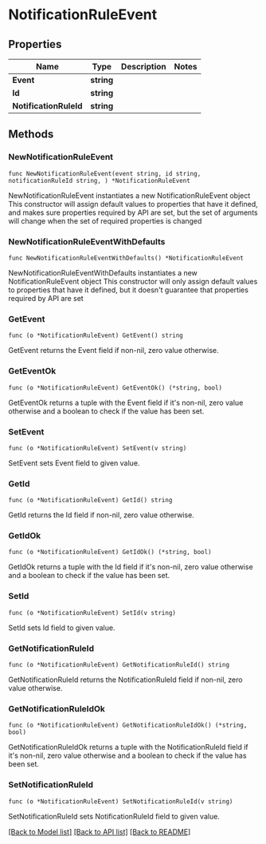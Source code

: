 # NotificationRuleEvent

## Properties

Name | Type | Description | Notes
------------ | ------------- | ------------- | -------------
**Event** | **string** |  | 
**Id** | **string** |  | 
**NotificationRuleId** | **string** |  | 

## Methods

### NewNotificationRuleEvent

`func NewNotificationRuleEvent(event string, id string, notificationRuleId string, ) *NotificationRuleEvent`

NewNotificationRuleEvent instantiates a new NotificationRuleEvent object
This constructor will assign default values to properties that have it defined,
and makes sure properties required by API are set, but the set of arguments
will change when the set of required properties is changed

### NewNotificationRuleEventWithDefaults

`func NewNotificationRuleEventWithDefaults() *NotificationRuleEvent`

NewNotificationRuleEventWithDefaults instantiates a new NotificationRuleEvent object
This constructor will only assign default values to properties that have it defined,
but it doesn't guarantee that properties required by API are set

### GetEvent

`func (o *NotificationRuleEvent) GetEvent() string`

GetEvent returns the Event field if non-nil, zero value otherwise.

### GetEventOk

`func (o *NotificationRuleEvent) GetEventOk() (*string, bool)`

GetEventOk returns a tuple with the Event field if it's non-nil, zero value otherwise
and a boolean to check if the value has been set.

### SetEvent

`func (o *NotificationRuleEvent) SetEvent(v string)`

SetEvent sets Event field to given value.


### GetId

`func (o *NotificationRuleEvent) GetId() string`

GetId returns the Id field if non-nil, zero value otherwise.

### GetIdOk

`func (o *NotificationRuleEvent) GetIdOk() (*string, bool)`

GetIdOk returns a tuple with the Id field if it's non-nil, zero value otherwise
and a boolean to check if the value has been set.

### SetId

`func (o *NotificationRuleEvent) SetId(v string)`

SetId sets Id field to given value.


### GetNotificationRuleId

`func (o *NotificationRuleEvent) GetNotificationRuleId() string`

GetNotificationRuleId returns the NotificationRuleId field if non-nil, zero value otherwise.

### GetNotificationRuleIdOk

`func (o *NotificationRuleEvent) GetNotificationRuleIdOk() (*string, bool)`

GetNotificationRuleIdOk returns a tuple with the NotificationRuleId field if it's non-nil, zero value otherwise
and a boolean to check if the value has been set.

### SetNotificationRuleId

`func (o *NotificationRuleEvent) SetNotificationRuleId(v string)`

SetNotificationRuleId sets NotificationRuleId field to given value.



[[Back to Model list]](../README.md#documentation-for-models) [[Back to API list]](../README.md#documentation-for-api-endpoints) [[Back to README]](../README.md)


